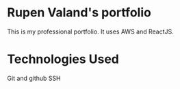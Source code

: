 # Rupen Valand's portfolio

This is my professional portfolio. It uses AWS and ReactJS.

# Technologies Used

Git and github
SSH
